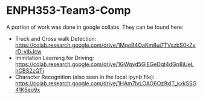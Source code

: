 # ENPH353-Team3-Comp

A portion of work was done in google collabs.
They can be found here:

- Truck and Cross walk Detection: https://colab.research.google.com/drive/1MqoB4OaKm8ui7TVszbS0kZvrD-vibJcw
- Immitation Learning for Driving: https://colab.research.google.com/drive/1GWqvd5GIEGeDqt4dGn8jUeLhCBS2zQTj
- Character Recognition (also seen in the local ipynb file):  https://colab.research.google.com/drive/1HAm7lvLOAO6Oz9xlT_kxkSSG41K6eo9x
